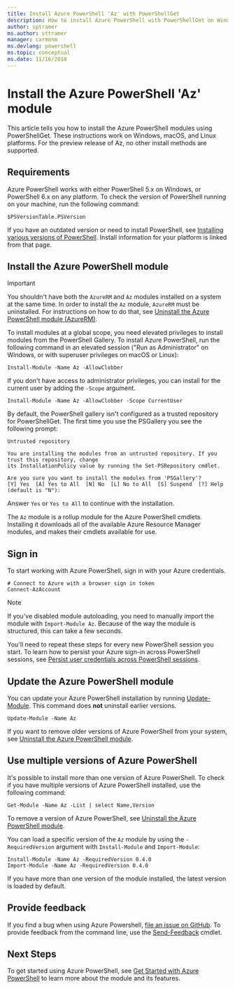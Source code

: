```yaml
---
title: Install Azure PowerShell 'Az' with PowerShellGet
description: How to install Azure PowerShell with PowerShellGet on Windows, macOS, and Linux.
author: sptramer
ms.author: sttramer
manager: carmonm
ms.devlang: powershell
ms.topic: conceptual
ms.date: 11/16/2018
---
```


# Install the Azure PowerShell 'Az' module

This article tells you how to install the Azure PowerShell modules using PowerShellGet. These instructions work on Windows, macOS, and Linux
platforms. For the preview release of Az, no other install methods are supported. 

## Requirements

Azure PowerShell works with either PowerShell 5.x on Windows, or PowerShell 6.x on any platform. To check the version of PowerShell running
on your machine, run the following command:

```powershell-interactive
$PSVersionTable.PSVersion
```

If you have an outdated version or need to install PowerShell, see [Installing various versions of PowerShell](https://docs.microsoft.com/en-us/powershell/scripting/setup/installing-powershell?view=powershell-6). Install
information for your platform is linked from that page.

## Install the Azure PowerShell module

> [!IMPORTANT]
>
> You shouldn't have both the `AzureRM` and `Az` modules installed on a system at the same time. In order to install
> the `Az` module, `AzureRM` must be uninstalled. For instructions on how to do that, see
> [Uninstall the Azure PowerShell module (AzureRM)](uninstall-azurerm-ps.md).

To install modules at a global scope, you need elevated privileges to install modules from the PowerShell Gallery. To install Azure PowerShell, run the following command in an elevated session ("Run as Administrator" on Windows, or with superuser privileges on macOS or Linux):

```powershell-interactive
Install-Module -Name Az -AllowClobber
```

If you don't have access to administrator privileges, you can install for the current user by adding the `-Scope` argument.

```powershell-interactive
Install-Module -Name Az -AllowClobber -Scope CurrentUser
```

By default, the PowerShell gallery isn't configured as a trusted repository for PowerShellGet. The
first time you use the PSGallery you see the following prompt:

```output
Untrusted repository

You are installing the modules from an untrusted repository. If you trust this repository, change
its InstallationPolicy value by running the Set-PSRepository cmdlet.

Are you sure you want to install the modules from 'PSGallery'?
[Y] Yes  [A] Yes to All  [N] No  [L] No to All  [S] Suspend  [?] Help (default is "N"):
```

Answer `Yes` or `Yes to All` to continue with the installation.

The `Az` module is a rollup module for the Azure PowerShell cmdlets. Installing it downloads all of
the available Azure Resource Manager modules, and makes their cmdlets available for use.

## Sign in

To start working with Azure PowerShell, sign in with your Azure credentials.

```powershell-interactive
# Connect to Azure with a browser sign in token
Connect-AzAccount
```

> [!NOTE]
>
> If you've disabled module autoloading, you need to manually import the module with `Import-Module Az`. Because of
> the way the module is structured, this can take a few seconds.

You'll need to repeat these steps for every new PowerShell session you start. To learn how to persist your Azure sign-in
across PowerShell sessions, see [Persist user credentials across PowerShell sessions](context-persistence.md).

## Update the Azure PowerShell module

You can update your Azure PowerShell installation by running [Update-Module](/powershell/module/powershellget/update-module). This command does __not__ uninstall earlier versions.

```powershell-interactive
Update-Module -Name Az
```

If you want to remove older versions of Azure PowerShell from your system, see [Uninstall the Azure PowerShell module](uninstall-azurerm-ps.md).

## Use multiple versions of Azure PowerShell

It's possible to install more than one version of Azure PowerShell. To check if you have multiple versions of Azure PowerShell installed, use the following
command:

```powershell-interactive
Get-Module -Name Az -List | select Name,Version
```

To remove a version of Azure PowerShell, see [Uninstall the Azure PowerShell module](uninstall-azurerm-ps.md).

You can load a specific version of the `Az` module by using the `-RequiredVersion` argument with `Install-Module` and `Import-Module`:

```powershell-interactive
Install-Module -Name Az -RequiredVersion 0.4.0
Import-Module -Name Az -RequiredVersion 0.4.0
```

If you have more than one version of the module installed, the latest version is loaded by default.

## Provide feedback

If you find a bug when using Azure Powershell, [file an issue on GitHub](https://github.com/Azure/azure-powershell/issues).
To provide feedback from the command line, use the [Send-Feedback](/powershell/module/az.profile/send-feedback) cmdlet.

## Next Steps

To get started using Azure PowerShell, see [Get Started with Azure PowerShell](get-started-azureps.md) to learn more about the module and its features.
